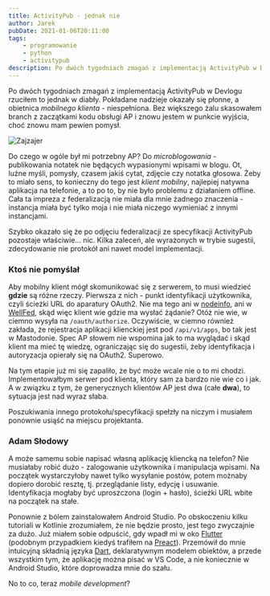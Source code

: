 ```yaml
---
title: ActivityPub - jednak nie
author: Jarek
pubDate: 2021-01-06T20:11:00
tags:
    - programowanie
    - python
    - activitypub
description: Po dwóch tygodniach zmagań z implementacją ActivityPub w Devlogu rzuciłem to jednak w diabły. Pokładane nadzieje okazały się płonne, a obietnica mobilnego klienta - niespełniona. Bez większego żalu skasowałem branch z zaczątkami kodu obsługi AP i znowu jestem w punkcie wyjścia, choć znowu mam pewien pomysł.
---
```


Po dwóch tygodniach zmagań z implementacją ActivityPub w Devlogu rzuciłem to jednak w diabły. Pokładane nadzieje okazały się płonne, a obietnica _mobilnego klienta_ - niespełniona. Bez większego żalu skasowałem branch z zaczątkami kodu obsługi AP i znowu jestem w punkcie wyjścia, choć znowu mam pewien pomysł.

![Zajzajer](https://i.imgur.com/oUpkuigh.jpg)

Do czego w ogóle był mi potrzebny AP? Do _microblogowania_ - publikowania notatek nie będących wypasionymi wpisami w blogu. Ot, luźne myśli, pomysły, czasem jakiś cytat, zdjęcie czy notatka głosowa. Żeby to miało sens, to konieczny do tego jest _klient mobilny_, najlepiej natywna aplikacja na telefonie, a to po to, by nie było problemu z działaniem offline. Cała ta impreza z federalizacją nie miała dla mnie żadnego znaczenia - instancja miała być tylko moja i nie miała niczego wymieniać z innymi instancjami.

Szybko okazało się że po odjęciu federalizacji ze specyfikacji ActivityPub pozostaje właściwie... nic. Kilka zaleceń, ale wyrażonych w trybie sugestii, zdecydowanie nie protokół ani nawet model implementacji.

### Ktoś nie pomyślał

Aby mobilny klient mógł skomunikować się z serwerem, to musi wiedzieć **gdzie** są różne rzeczy. Pierwsza z nich - punkt identyfikacji użytkownika, czyli ścieżki URL do aparatury OAuth2. Nie ma tego ani w [nodeinfo](http://nodeinfo.diaspora.software/schema.html), ani w [WellFed](https://github.com/kaiyou/wellfed), skąd więc klient wie gdzie ma wysłać żądanie? Otóż nie wie, w ciemno wysyła na `/oauth/authorize`. Oczywiście, w ciemno również zakłada, że rejestracja aplikacji klienckiej jest pod `/api/v1/apps`, bo tak jest w Mastodonie. Spec AP słowem nie wspomina jak to ma wyglądać i skąd klient ma mieć tę wiedzę, ograniczając się do sugestii, żeby identyfikacja i autoryzacja opierały się na OAuth2. Superowo.

Na tym etapie już mi się zapaliło, że być może wcale nie o to mi chodzi. Implementowałbym serwer pod klienta, który sam za bardzo nie wie co i jak. A w związku z tym, że generycznych klientów AP jest dwa (całe **dwa**), to sytuacja jest nad wyraz słaba.

Poszukiwania innego protokołu/specyfikacji spełzły na niczym i musiałem ponownie usiąść na miejscu projektanta.

### Adam Słodowy

A może samemu sobie napisać własną aplikację kliencką na telefon? Nie musiałaby robić dużo - zalogowanie użytkownika i manipulacja wpisami. Na początek wystarczyłoby nawet tylko wysyłanie postów, potem możnaby dopiero dorobić resztę, tj. przeglądanie listy, edycję i usuwanie. Identyfikacja mogłaby być uproszczona (login + hasło), ścieżki URL wbite na początek na stałe.

Ponownie z bólem zainstalowałem Android Studio. Po obskoczeniu kilku tutoriali w Kotlinie zrozumiałem, że nie będzie prosto, jest tego zwyczajnie za dużo. Już miałem sobie odpuścić, gdy wpadł mi w oko [Flutter](https://flutter.dev/) (podobnym przypadkiem kiedyś trafiłem na [Preact](https://preactjs.com/)). Przemówił do mnie intuicyjną składnią języka [Dart](https://dart.dev/), deklaratywnym modelem obiektów, a przede wszystkim tym, że aplikację można pisać w VS Code, a nie koniecznie w Android Studio, które doprowadza mnie do szału.

No to co, teraz _mobile development_?
